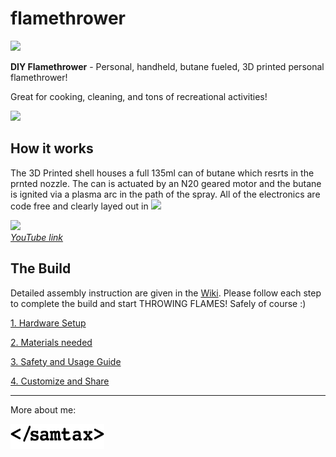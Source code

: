 # flamethrower


![](Media/Logo.jpg)  

**DIY Flamethrower**  - Personal, handheld, butane fueled, 3D printed personal flamethrower!

Great for cooking, cleaning, and tons of recreational activities! 

![](Media/Models.jpg)  

## How it works
The 3D Printed shell houses a full 135ml can of butane which resrts in the prnted nozzle. The can is actuated by an N20 geared motor and the butane is ignited via a plasma arc in the path of the spray. All of the electronics are code free and clearly layed out in ![](Wiring/Schematic.jpg)

![](Media/Animation.gif)  
*[YouTube link]()*

## The Build
Detailed assembly instruction are given in the [Wiki](). Please follow each step to complete the build and start THROWING FLAMES! Safely of course :)

[1. Hardware Setup]()

[2. Materials needed]()

[3. Safety and Usage Guide]()

[4. Customize and Share]()


---
More about me:

<a href="https://www.samsontaxon.com/" target="_blank"><img src="Media/samtax.png" width="150" height="40" ></a>
